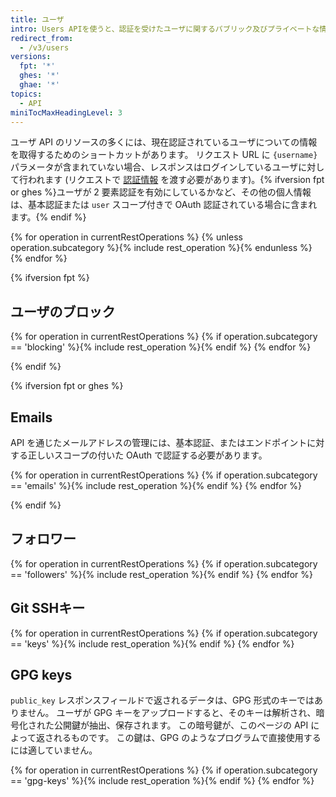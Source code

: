 ```yaml
---
title: ユーザ
intro: Users APIを使うと、認証を受けたユーザに関するパブリック及びプライベートな情報を取得できます。
redirect_from:
  - /v3/users
versions:
  fpt: '*'
  ghes: '*'
  ghae: '*'
topics:
  - API
miniTocMaxHeadingLevel: 3
---
```


ユーザ API のリソースの多くには、現在認証されているユーザについての情報を取得するためのショートカットがあります。 リクエスト URL に `{username}` パラメータが含まれていない場合、レスポンスはログインしているユーザに対して行われます (リクエストで [認証情報](/rest/overview/resources-in-the-rest-api#authentication) を渡す必要があります)。{% ifversion fpt or ghes %}ユーザが 2 要素認証を有効にしているかなど、その他の個人情報は、基本認証または `user` スコープ付きで OAuth 認証されている場合に含まれます。{% endif %}

{% for operation in currentRestOperations %}
  {% unless operation.subcategory %}{% include rest_operation %}{% endunless %}
{% endfor %}

{% ifversion fpt %}
## ユーザのブロック

{% for operation in currentRestOperations %}
  {% if operation.subcategory == 'blocking' %}{% include rest_operation %}{% endif %}
{% endfor %}

{% endif %}

{% ifversion fpt or ghes %}
## Emails

API を通じたメールアドレスの管理には、基本認証、またはエンドポイントに対する正しいスコープの付いた OAuth で認証する必要があります。

{% for operation in currentRestOperations %}
  {% if operation.subcategory == 'emails' %}{% include rest_operation %}{% endif %}
{% endfor %}

{% endif %}

## フォロワー

{% for operation in currentRestOperations %}
  {% if operation.subcategory == 'followers' %}{% include rest_operation %}{% endif %}
{% endfor %}

## Git SSHキー

{% for operation in currentRestOperations %}
  {% if operation.subcategory == 'keys' %}{% include rest_operation %}{% endif %}
{% endfor %}

## GPG keys

`public_key` レスポンスフィールドで返されるデータは、GPG 形式のキーではありません。 ユーザが GPG キーをアップロードすると、そのキーは解析され、暗号化された公開鍵が抽出、保存されます。 この暗号鍵が、このページの API によって返されるものです。 この鍵は、GPG のようなプログラムで直接使用するには適していません。

{% for operation in currentRestOperations %}
  {% if operation.subcategory == 'gpg-keys' %}{% include rest_operation %}{% endif %}
{% endfor %}
